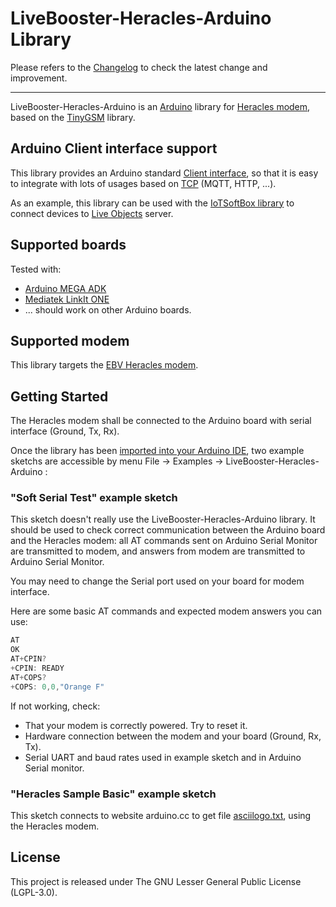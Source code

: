# LiveBooster-Heracles-Arduino Library

Please refers to the [Changelog](ChangeLog.md) to check the latest change and improvement.

---

LiveBooster-Heracles-Arduino is an [Arduino](https://www.arduino.cc/) library for [Heracles modem](https://www.avnet.com/wps/portal/ebv/solutions/ebvchips/heracles/), based on the [TinyGSM](https://github.com/vshymanskyy/TinyGSM) library.

## Arduino Client interface support

This library provides an Arduino standard [Client interface](https://www.arduino.cc/en/Reference/ClientConstructor), so that it is easy to integrate with lots of usages based on [TCP](https://fr.wikipedia.org/wiki/Transmission_Control_Protocol) (MQTT, HTTP, ...).

As an example, this library can be used with the [IoTSoftBox library](https://github.com/Orange-OpenSource/LiveObjects-iotSoftbox-mqtt-arduino) to connect devices to [Live Objects](https://liveobjects.orange-business.com) server.

## Supported boards

Tested with:
 * [Arduino MEGA ADK](https://store.arduino.cc/arduino-mega-adk-rev3)
 * [Mediatek LinkIt ONE](https://labs.mediatek.com/en/platform/linkit-one)
 * ... should work on other Arduino boards.

## Supported modem

This library targets the [EBV Heracles modem](https://www.avnet.com/wps/portal/ebv/solutions/ebvchips/heracles/).

## Getting Started

The Heracles modem shall be connected to the Arduino board with serial interface (Ground, Tx, Rx).

Once the library has been [imported into your Arduino IDE](https://www.arduino.cc/en/Guide/Libraries#toc4), two example sketchs are accessible by menu File -> Examples -> LiveBooster-Heracles-Arduino :

### "Soft Serial Test" example sketch

This sketch doesn't really use the LiveBooster-Heracles-Arduino library. It should be used to check correct communication between the Arduino board and the Heracles modem: all AT commands sent on Arduino Serial Monitor are transmitted to modem, and answers from modem are transmitted to Arduino Serial Monitor.

You may need to change the Serial port used on your board for modem interface.

Here are some basic AT commands and expected modem answers you can use:

   ```c
   AT
   OK
   AT+CPIN?
   +CPIN: READY
   AT+COPS?
   +COPS: 0,0,"Orange F"
   ```

If not working, check:
 * That your modem is correctly powered. Try to reset it.
 * Hardware connection between the modem and your board (Ground, Rx, Tx).
 * Serial UART and baud rates used in example sketch and in Arduino Serial monitor.

### "Heracles Sample Basic" example sketch

This sketch connects to website arduino.cc to get file [asciilogo.txt](http://www.arduino.cc/asciilogo.txt), using the Heracles modem.

## License
This project is released under The GNU Lesser General Public License (LGPL-3.0).
